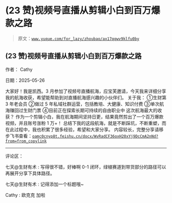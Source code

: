 # (23 赞)视频号直播从剪辑小白到百万爆款之路

> 原文：[`www.yuque.com/for_lazy/zhoubao/ax17qqwv9klfu0by`](https://www.yuque.com/for_lazy/zhoubao/ax17qqwv9klfu0by)

## (23 赞)视频号直播从剪辑小白到百万爆款之路

作者： Cathy

日期：2025-05-26

大家好！我是凯西。3 月参加了视频号直播航海，应宝芙邀请，今天我来详细分享我的航海收获，希望能帮助到对直播航海感兴趣的小伙伴们。 关于我： ①生财第 3 年老会员
②做过 5 年私域社群运营，包括教培、大健康、知识付费 ③单次航海赚回过生财门票 ④目前正在探索长期可持续的自由职业中 这次航海最大的收获？
作为一个剪辑小白，我在航海期间坚持日更，结果竟然剪出了一个百万爆款视频，并且账号涨粉 1 万+！
总结下我的这段航海，就是不断踩坑，不断重塑，而在此过程中，我也积累了很多经验，希望和大家分享。
内容较长，完整分享请移步飞书查看：[`oamc0cnyp8t.feishu.cn/docx/WvRadCF36oxH20xYj9DcCmA2nNd?from=from_copylink`](https://oamc0cnyp8t.feishu.cn/docx/WvRadCF36oxH20xYj9DcCmA2nNd?from=from_copylink)

* * *

评论区：

七天@生财有术 : 写得很不错，好棒啊 0-1 闭环，绿植赛道到带货部分的路径可以再展开分享下具体路径。

七天@生财有术 : 记得添加一个标题哦~

Cathy : 欧克克 加啦